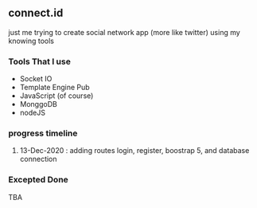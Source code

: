 ## connect.id
just me trying to create social network app (more like twitter) using my knowing tools

### Tools That I use
* Socket IO
* Template Engine Pub
* JavaScript (of course)
* MonggoDB
* nodeJS

### progress timeline
1. 13-Dec-2020 : adding routes login, register, boostrap 5, and database connection

### Excepted Done
TBA

